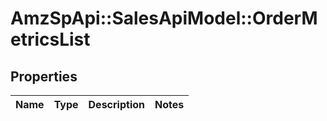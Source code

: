 # AmzSpApi::SalesApiModel::OrderMetricsList

## Properties
Name | Type | Description | Notes
------------ | ------------- | ------------- | -------------

